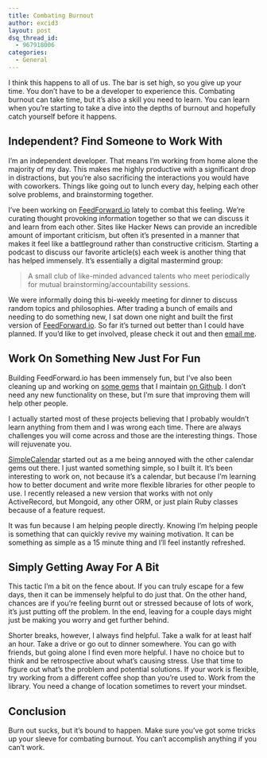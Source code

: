```yaml
---
title: Combating Burnout
author: excid3
layout: post
dsq_thread_id:
  - 967918006
categories:
  - General
---
```

I think this happens to all of us. The bar is set high, so you give up your time. You don’t have to be a developer to experience this. Combating burnout can take time, but it’s also a skill you need to learn. You can learn when you’re starting to take a dive into the depths of burnout and hopefully catch yourself before it happens.

## Independent? Find Someone to Work With

I’m an independent developer. That means I’m working from home alone the majority of my day. This makes me highly productive with a significant drop in distractions, but you’re also sacrificing the interactions you would have with coworkers. Things like going out to lunch every day, helping each other solve problems, and brainstorming together.

I’ve been working on [FeedForward.io][1] lately to combat this feeling. We’re curating thought provoking information together so that we can discuss it and learn from each other. Sites like Hacker News can provide an incredible amount of important criticism, but often it’s presented in a manner that makes it feel like a battleground rather than constructive criticism. Starting a podcast to discuss our favorite article(s) each week is another thing that has helped immensely. It’s essentially a digital mastermind group:

> A small club of like-minded advanced talents who meet periodically for mutual brainstorming/accountability sessions.

We were informally doing this bi-weekly meeting for dinner to discuss random topics and philosophies. After trading a bunch of emails and needing to do something new, I sat down one night and built the first version of [FeedForward.io][1]. So far it’s turned out better than I could have planned. If you’d like to get involved, please check it out and then [email me][2].

## Work On Something New Just For Fun

Building FeedForward.io has been immensely fun, but I’ve also been cleaning up and working on [some gems][3] that I maintain [on Github][4]. I don’t need any new functionality on these, but I’m sure that improving them will help other people.

I actually started most of these projects believing that I probably wouldn’t learn anything from them and I was wrong each time. There are always challenges you will come across and those are the interesting things. Those will rejuvenate you.

[SimpleCalendar][5] started out as a me being annoyed with the other calendar gems out there. I just wanted something simple, so I built it. It’s been interesting to work on, not because it’s a calendar, but because I’m learning how to better document and write more flexible libraries for other people to use. I recently released a new version that works with not only ActiveRecord, but Mongoid, any other ORM, or just plain Ruby classes because of a feature request.

It was fun because I am helping people directly. Knowing I’m helping people is something that can quickly revive my waining motivation. It can be something as simple as a 15 minute thing and I’ll feel instantly refreshed.

## Simply Getting Away For A Bit

This tactic I’m a bit on the fence about. If you can truly escape for a few days, then it can be immensely helpful to do just that. On the other hand, chances are if you’re feeling burnt out or stressed because of lots of work, it’s just putting off the problem. In the end, leaving for a couple days might just be making you worry and get further behind.

Shorter breaks, however, I always find helpful. Take a walk for at least half an hour. Take a drive or go out to dinner somewhere. You can go with friends, but going alone I find even more helpful. I have no choice but to think and be retrospective about what’s causing stress. Use that time to figure out what’s the problem and potential solutions. If your work is flexible, try working from a different coffee shop than you’re used to. Work from the library. You need a change of location sometimes to revert your mindset.

## Conclusion

Burn out sucks, but it’s bound to happen. Make sure you’ve got some tricks up your sleeve for combating burnout. You can’t accomplish anything if you can’t work.

   [1]: http://FeedForward.io (FeedForward.io)
   [2]: mailto:chris@excid3.com?subject=I%20want%20to%20join%20FeedForward.io! (I want to join FeedForward.io!)
   [3]: https://rubygems.org/profiles/53192 (Chris Oliver's RubyGems profile)
   [4]: http://github.com/excid3
   [5]: https://github.com/excid3/simple_calendar (simple_calendar on Github)

